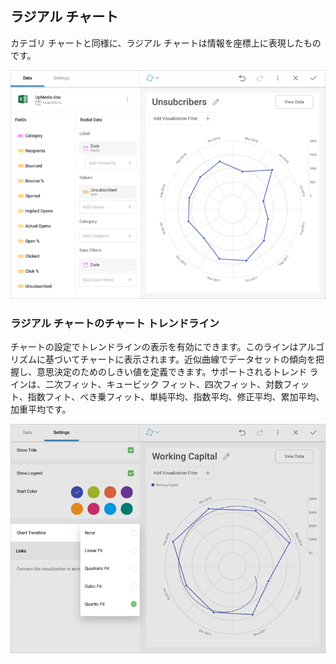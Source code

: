 ## ラジアル チャート

カテゴリ チャートと同様に、ラジアル チャートは情報を座標上に表現したものです。

![Radial Chart Sample](images/radial-chart-samples.png)

### ラジアル チャートのチャート トレンドライン

チャートの設定でトレンドラインの表示を有効にできます。このラインはアルゴリズムに基づいてチャートに表示されます。近似曲線でデータセットの傾向を把握し、意思決定のためのしきい値を定義できます。サポートされるトレンド ラインは、二次フィット、キュービック フィット、四次フィット、対数フィット、指数フィト、べき乗フィット、単純平均、指数平均、修正平均、累加平均、加重平均です。

![Radial Chart Trendline settings](images/chart-trendlines-radial.png)

